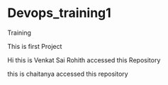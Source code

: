 # Devops_training1
Training

This is first Project

Hi this is Venkat Sai Rohith accessed this Repository

this is chaitanya accessed this repository
